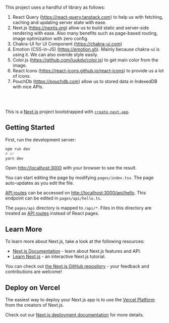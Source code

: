 This project uses a handful of library as follows:
1. React Query (https://react-query.tanstack.com) to help us with fetching, caching and updating server state with ease.
2. Next.js (https://nextjs.org) allow us to build static and server-side rendering with ease. Also many benefits such as page-based routing, image optimization with zero config.
3. Chakra-UI for UI Component (https://chakra-ui.com)
4. Emotion (CSS-in-JS) (https://emotion.sh). Mainly because chakra-ui is using it. We can also overide style easily.
5. Color.js (https://github.com/luukdv/color.js) to get main color from the image.
6. React Icons (https://react-icons.github.io/react-icons) to provide us a lot of icons.
7. PouchDb (https://pouchdb.com) allow us to stored data in IndexedDB with nice APIs.

<br />
<br />

This is a [Next.js](https://nextjs.org/) project bootstrapped with [`create-next-app`](https://github.com/vercel/next.js/tree/canary/packages/create-next-app).

## Getting Started

First, run the development server:

```bash
npm run dev
# or
yarn dev
```

Open [http://localhost:3000](http://localhost:3000) with your browser to see the result.

You can start editing the page by modifying `pages/index.tsx`. The page auto-updates as you edit the file.

[API routes](https://nextjs.org/docs/api-routes/introduction) can be accessed on [http://localhost:3000/api/hello](http://localhost:3000/api/hello). This endpoint can be edited in `pages/api/hello.ts`.

The `pages/api` directory is mapped to `/api/*`. Files in this directory are treated as [API routes](https://nextjs.org/docs/api-routes/introduction) instead of React pages.

## Learn More

To learn more about Next.js, take a look at the following resources:

- [Next.js Documentation](https://nextjs.org/docs) - learn about Next.js features and API.
- [Learn Next.js](https://nextjs.org/learn) - an interactive Next.js tutorial.

You can check out [the Next.js GitHub repository](https://github.com/vercel/next.js/) - your feedback and contributions are welcome!

## Deploy on Vercel

The easiest way to deploy your Next.js app is to use the [Vercel Platform](https://vercel.com/new?utm_medium=default-template&filter=next.js&utm_source=create-next-app&utm_campaign=create-next-app-readme) from the creators of Next.js.

Check out our [Next.js deployment documentation](https://nextjs.org/docs/deployment) for more details.
